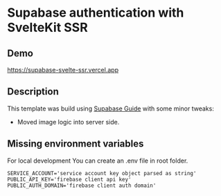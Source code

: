 # Supabase authentication with SvelteKit SSR

## Demo
https://supabase-svelte-ssr.vercel.app

## Description

This template was build using [Supabase Guide](https://supabase.com/docs/guides/getting-started/tutorials/with-sveltekit) with some minor tweaks:

- Moved image logic into server side.

## Missing environment variables

For local development You can create an .env file in root folder.

```
SERVICE_ACCOUNT='service account key object parsed as string'
PUBLIC_API_KEY='firebase client api key'
PUBLIC_AUTH_DOMAIN='firebase client auth domain'
```
